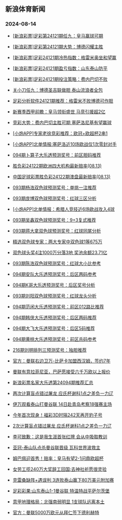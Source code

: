 ## 新浪体育新闻 
### 2024-08-14

+ [[新浪彩票]足彩第24121期任九：皇马赢球可期](https://sports.sina.com.cn/l/2024-08-13/doc-incimwyu8965381.shtml)

+ [[新浪彩票]足彩第24121期大势：博德闪耀主胜](https://sports.sina.com.cn/l/2024-08-13/doc-incimwys0703468.shtml)

+ [[新浪彩票]足彩24121期冷热指数：格雷米奥坐和望赢](https://sports.sina.com.cn/l/2024-08-13/doc-incinchm8504261.shtml)

+ [[新浪彩票]足彩24121期盈亏指数：山东泰山防平](https://sports.sina.com.cn/l/2024-08-13/doc-incinchs8835607.shtml)

+ [[新浪彩票]足彩24121期投注策略：费内巴切不败](https://sports.sina.com.cn/l/2024-08-13/doc-incimwyu8966010.shtml)

+ [关小刀任九：博德圣吉联做胆 泰山流浪者全包](https://sports.sina.com.cn/l/2024-08-13/doc-incinuee3569895.shtml)

+ [足彩分析软件24121期推荐：格雷米不败博德可作胆](https://sports.sina.com.cn/l/2024-08-13/doc-incinchs8836422.shtml)

+ [新赛季西甲前瞻：皇马领衔盛世 马竞引援超2亿](https://sports.sina.com.cn/l/2024-08-13/doc-incimnkw0910263.shtml)

+ [竞彩大势：费内巴切主胜可期 塞萨洛尼基有望赢球](https://sports.sina.com.cn/l/2024-08-13/doc-incinchq0574611.shtml)

+ [[小炮APP]专家老徐竞彩推荐：欧冠+欧超杯2串1](https://sports.sina.com.cn/l/2024-08-13/doc-inciniqn0513528.shtml)

+ [[小炮APP]北单情报:塞萨洛近10场欧战仅1次零封对手](https://sports.sina.com.cn/l/2024-08-13/doc-inciniqq8773876.shtml)

+ [094期卜算子大乐透预测奖号：前区胆码推荐](https://sports.sina.com.cn/l/2024-08-13/doc-incinpwf8372228.shtml)

+ [胜负彩24122期欧洲四大机构最新赔率(08.13)](https://sports.sina.com.cn/l/2024-08-13/doc-incinyne0254865.shtml)

+ [中国足球彩票胜负彩24122期澳盘最新赔率(08.13)](https://sports.sina.com.cn/l/2024-08-13/doc-incinynh8519521.shtml)

+ [093期杨浩双色球预测奖号：单挑一注推荐](https://sports.sina.com.cn/l/2024-08-13/doc-incinchn3845991.shtml)

+ [093期庞博双色球预测奖号：红球三区分析](https://sports.sina.com.cn/l/2024-08-13/doc-incinchq0615123.shtml)

+ [[小炮APP]北单情报：希腊人竞技近6场欧战攻入4球](https://sports.sina.com.cn/l/2024-08-13/doc-inciniqk3742114.shtml)

+ [093期吴鑫双色球预测奖号：9+3复式推荐](https://sports.sina.com.cn/l/2024-08-13/doc-incinchs8877770.shtml)

+ [093期蒋大拿双色球预测奖号：红球同尾分析](https://sports.sina.com.cn/l/2024-08-13/doc-incinchn3849588.shtml)

+ [精选双色球专家：两大专家中双色球1等675万](https://sports.sina.com.cn/l/2024-08-13/doc-inciniqi8462263.shtml)

+ [双色球头奖4注1000万分落3地 奖池余额23.71亿](https://sports.sina.com.cn/l/2024-08-13/doc-incipmaa8354254.shtml)

+ [093期陈浩双色球预测奖号：红球大小比参考](https://sports.sina.com.cn/l/2024-08-13/doc-incinchq0610332.shtml)

+ [094期安队大乐透预测奖号：后区两码参考](https://sports.sina.com.cn/l/2024-08-13/doc-inciniqi8474838.shtml)

+ [094期K哥大乐透预测奖号：后区奖号分析](https://sports.sina.com.cn/l/2024-08-13/doc-inciniqi8474344.shtml)

+ [093期刘阳双色球预测奖号：红球龙头分析](https://sports.sina.com.cn/l/2024-08-13/doc-incinchq0611453.shtml)

+ [094期范闲大乐透预测奖号：前区012路比推荐](https://sports.sina.com.cn/l/2024-08-13/doc-incinpwh3668478.shtml)

+ [094期韩侠大乐透预测奖号：后区两码推荐](https://sports.sina.com.cn/l/2024-08-13/doc-incinpwk0434265.shtml)

+ [094期大飞大乐透预测奖号：后区5码推荐](https://sports.sina.com.cn/l/2024-08-13/doc-incinpwh3667744.shtml)

+ [094期黄桃大乐透预测奖号：前区杀码参考](https://sports.sina.com.cn/l/2024-08-13/doc-incinpwh3670225.shtml)

+ [216期刘明排列三预测奖号：独胆推荐](https://sports.sina.com.cn/l/2024-08-13/doc-inciniqq8791410.shtml)

+ [官方：曼联右边卫万-比萨卡加盟西汉姆，签约7年](https://sports.sina.com.cn/g/2024-08-14/doc-inciprka5017133.shtml)

+ [曼联有意拉菲尼亚，巴萨愿接受六千万欧以上报价](https://sports.sina.com.cn/g/2024-08-14/doc-incipriu3199352.shtml)

+ [新浪彩票名家大乐透第24094期推荐汇总](https://sports.sina.com.cn/l/2024-08-13/doc-inciniqn0536736.shtml)

+ [两次计算盲点错过屠龙 应氏杯谢科1点之差负一力辽](https://sports.sina.com.cn/go/2024-08-13/doc-incinpwk0410261.shtml)

+ [伊万观看泰山打曼谷联 14日赴青岛考察18强赛主场](https://sports.sina.com.cn/china/2024-08-13/doc-incinuec8267644.shtml)

+ [今年首次现身！福彩3D时隔242天再开豹子号](https://sports.sina.com.cn/l/2024-08-13/doc-incipmae5129970.shtml)

+ [2次计算盲点错过屠龙 应氏杯谢科1点之差负一力辽](https://sports.sina.com.cn/go/2024-08-13/doc-incinpwk0410261.shtml)

+ [李可致歉：这是我生涯首张红牌 会从中吸取教训](https://sports.sina.com.cn/china/2024-08-13/doc-inciniqq8794443.shtml)

+ [亚冠-泰山队点杀曼谷联晋级 瓦科世界波救主](https://sports.sina.com.cn/china/2024-08-14/doc-inciqhfp9645521.shtml)

+ [姆巴佩迎首秀！赔率：皇马有望2-1问鼎欧超杯](https://sports.sina.com.cn/l/2024-08-14/doc-inciqhfu4700871.shtml)

+ [女劳工揽240万大奖辞工回国:去神社祈愿很灵验](https://sports.sina.com.cn/l/2024-08-14/doc-inciqhfu4702295.shtml)

+ [克雷桑缺阵+遇误判 3连败泰山赢下80万美元附加赛](https://sports.sina.com.cn/china/2024-08-14/doc-inciqhfs7933483.shtml)

+ [足彩彩果:山东泰山1-1曼谷联 特温特战平萨尔茨堡](https://sports.sina.com.cn/l/2024-08-14/doc-inciqhfp9649529.shtml)

+ [意甲地理格局：北强南弱明显 1支球队远离本土](https://sports.sina.com.cn/l/2024-08-14/doc-inciqhfp9640996.shtml)

+ [官方：曼联5000万欧元从拜仁签下德利赫特](https://sports.sina.com.cn/g/pl/2024-08-14/doc-inciqnpq7813923.shtml)

